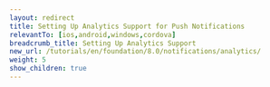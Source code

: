 ```yaml
---
layout: redirect
title: Setting Up Analytics Support for Push Notifications
relevantTo: [ios,android,windows,cordova]
breadcrumb_title: Setting Up Analytics Support
new_url: /tutorials/en/foundation/8.0/notifications/analytics/
weight: 5
show_children: true
---
```

